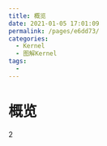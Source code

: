 ```yaml
---
title: 概览
date: 2021-01-05 17:01:09
permalink: /pages/e6dd73/
categories:
  - Kernel
  - 图解Kernel
tags:
  - 
---
```

# 概览

2
